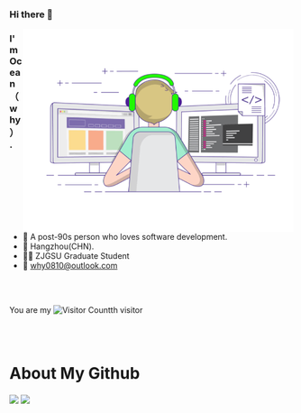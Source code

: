 ### Hi there 👋
<img align="right" top='60' alt="GIF" src="https://raw.githubusercontent.com/devSouvik/devSouvik/master/gif3.gif" width="480"/>



### I'm Ocean （why） .

<br/>

- 🍒  A post-90s person who loves software development.
- 📍  Hangzhou(CHN).
- 👨‍🎓  ZJGSU Graduate Student
- 📧  [why0810@outlook.com](mailto:why0810@outlook.com)
<br/>
<br/>

You are my ![Visitor Count](https://profile-counter.glitch.me/outwhy/count.svg)th visitor

<br/>
<br/>


# About My Github

<!--[![Top Langs](https://github-readme-stats.vercel.app/api/top-langs/?username=outwhy&layout=compact&langs_count=8&theme=cobalt)](https://github.com/outwhy/github-readme-stats)

[![Top Langs](https://github-readme-stats.vercel.app/api?username=hqwlkj&show_icons=true&theme=cobalt)](https://github.com/outwhy/github-readme-stats)-->

<div align="left">
<img height='180' src="https://github-readme-stats.vercel.app/api/top-langs/?username=hqwlkj&hide=html,css,Jupyter+Notebook,ruby,javascript,Makefile,Less,TypeScript,Starlark,Groovy,Shell,Batchfile&layout=compact&langs_count=8&theme=cobalt" align="center" />
<img height='180' src="https://github-readme-stats.vercel.app/api?username=outwhy&show_icons=true&theme=cobalt" align="center" />
</div>  

<br/>  

